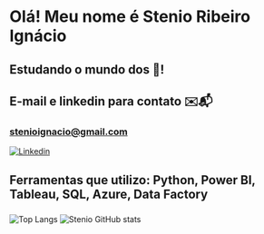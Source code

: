 # Olá! Meu nome é Stenio Ribeiro Ignácio
<div>
    <h2>Estudando o mundo dos 🎲!</h2>
    <h2>E-mail e linkedin para contato ✉️📬</h2>
</div>

### stenioignacio@gmail.com

[![Linkedin](https://img.shields.io/badge/LinkedIn-0077B5?style=for-the-badge&logo=linkedin&logoColor=white)](https://www.linkedin.com/in/stênio-ignácio-690870231/)

<h2>Ferramentas que utilizo: Python, Power BI, Tableau, SQL, Azure, Data Factory</h2> 

###
![Top Langs](https://github-readme-stats.vercel.app/api/top-langs/?username=StenioIgnacio&size_weight=0.5&count_weight=0.5&theme=dark)
![Stenio GitHub stats](https://github-readme-stats.vercel.app/api?username=StenioIgnacio&show_icons=true&theme=dark)
